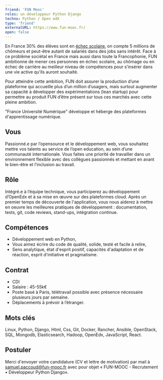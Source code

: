 ```yaml
---
friend: 'FUN Mooc'
roles: un développeur Python Django
techno: Python / Open edX
type: 'friend'
externalURL: https://www.fun-mooc.fr/
open: false
---
```


En France 30% des élèves sont en [échec scolaire](https://www.insee.fr/fr/statistiques/1292995), on compte 5 millions de chômeurs et peut-être autant de salariés dans des jobs sans intérêt. Face à ce problème sociétal en France mais aussi dans toute la Francophonie, FUN ambitionne de mener ces personnes en échec scolaire, au chômage ou en échec de carrière au meilleur niveau de compétences pour s’insérer dans une vie active qu’ils auront souhaité.

<!--more-->

Pour atteindre cette ambition, FUN doit assurer la production d’une plateforme qui accueille plus d’un million d’usagers, mais surtout augmenter sa capacité à développer des expérimentations (lean startup) pour permettre au produit FUN d’être présent sur tous ces marchés avec cette pleine ambition.

"France Université Numérique" développe et héberge des plateformes d'apprentissage numérique.

## Vous

Passionné.e par l’opensource et le développement web, vous souhaitez mettre vos talents au service de l’open education, au sein d’une communauté internationale. Vous faites une priorité de travailler dans un environnement flexible avec des collègues passionnés et mettant en avant le bien-être et l’inclusion au travail.

## Rôle

Intégré.e à l’équipe technique, vous participerez au développement d’OpenEdx et à sa mise en œuvre sur des plateformes cloud. Après un premier temps de découverte de l'application, vous nous aiderez à mettre en oeuvre les meilleures pratiques de développement : documentation, tests, git, code reviews, stand-ups, intégration continue.

## Compétences

- Développement web en Python,
- Vous aimez écrire du code de qualité, solide, testé et facile à relire,
- Sens analytique, état d'esprit positif, capacités d'adaptation et de réaction, esprit d'initiative et pragmatisme.

## Contrat

- CDI
- Salaire : 45-55k€
- Poste basé à Paris, télétravail possible avec présence nécessaire plusieurs jours par semaine.
- Déplacements à prévoir à l’étranger.

## Mots clés

Linux, Python, Django, Html, Css, Git, Docker, Rancher, Ansible, OpenStack, SQL, Mongodb, Elasticsearch, Hadoop, OpenEdx, JavaScript, React.

## Postuler

Merci d'envoyer votre candidature (CV et lettre de motivation) par mail à samuel.paccoud@fun-mooc.fr avec pour objet « FUN-MOOC - Recrutement • Développeur Python Django».
